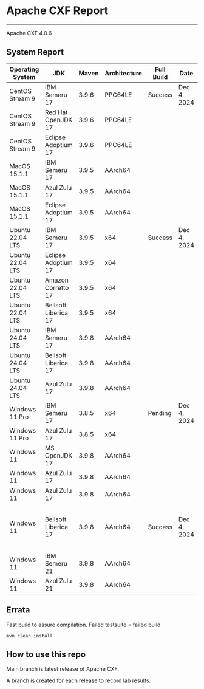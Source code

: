 # Apache CXF Report
--- 

Apache CXF 4.0.6

## System Report

| Operating System    | JDK       | Maven | Architecture | Full Build | Date  | Notes |
|---------------------|-----------|-------|--------------|------------|-------|-------|
| CentOS Stream 9     | IBM Semeru 17  | 3.9.6 | PPC64LE      | Success | Dec 4, 2024 | |
| CentOS Stream 9     | Red Hat OpenJDK 17  | 3.9.6 | PPC64LE      |  |  |  |
| CentOS Stream 9     | Eclipse Adoptium 17  | 3.9.6 | PPC64LE      |  |  | |
| MacOS 15.1.1          | IBM Semeru 17  | 3.9.5 | AArch64      |  |  | |
| MacOS 15.1.1          | Azul Zulu 17  | 3.9.5 | AArch64      |  |  | |
| MacOS 15.1.1          | Eclipse Adoptium 17  | 3.9.5 | AArch64      |  |  | |
| Ubuntu 22.04 LTS    | IBM Semeru 17  | 3.9.5 | x64      | Success | Dec 4, 2024 | |
| Ubuntu 22.04 LTS    | Eclipse Adoptium 17  | 3.9.5 | x64      |  |  | |
| Ubuntu 22.04 LTS    | Amazon Corretto 17  | 3.9.5 | x64      |  |  | |
| Ubuntu 22.04 LTS    | Bellsoft Liberica 17  | 3.9.5 | x64      |  |  | |
| Ubuntu 24.04 LTS    | IBM Semeru 17  | 3.9.8 | AArch64      |  |  | |
| Ubuntu 24.04 LTS    | Bellsoft Liberica 17 | 3.9.8 | AArch64      |  | |  |
| Ubuntu 24.04 LTS    | Azul Zulu 17  | 3.9.8 | AArch64      |  | | |
| Windows 11 Pro      | IBM Semeru 17  | 3.8.5 | x64      | Pending | Dec 4, 2024 |  |
| Windows 11 Pro      | Azul Zulu 17  | 3.8.5 | x64      |  | | |
| Windows 11       | MS OpenJDK 17  | 3.9.8 | AArch64      |  |  | |
| Windows 11       | Azul Zulu 17  | 3.9.8 | AArch64      |  |  |  |
| Windows 11       | Azul Zulu 17  | 3.9.8 | AArch64      |  | |  |
| Windows 11       | Bellsoft Liberica 17  | 3.9.8 | AArch64      | Success | Dec 4, 2024 | Distributed Tracing Integration System test case fail. |
| Windows 11       | IBM Semeru 21  | 3.9.8 | AArch64      |  |  |  |
| Windows 11       | Azul Zulu 21  | 3.9.8 | AArch64      |  |  |  |



## Errata


Fast build to assure compilation. Failed testsuite = failed build.
```
mvn clean install
```

## How to use this repo

Main branch is latest release of Apache CXF.

A branch is created for each release to record lab results.
